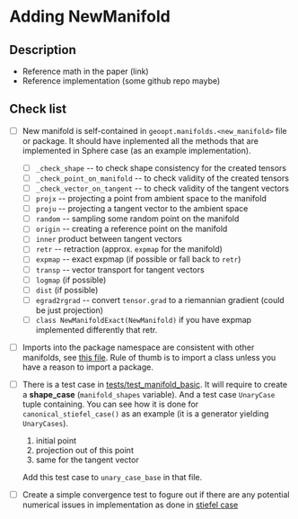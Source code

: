 # Adding NewManifold

## Description

* Reference math in the paper (link)
* Reference implementation (some github repo maybe)

## Check list

- [ ] New manifold is self-contained in `geoopt.manifolds.<new_manifold>` file or package. It should have inplemented all the methods that are implemented in Sphere case (as an example implementation).
    - [ ] `_check_shape` -- to check shape consistency for the created tensors
    - [ ] `_check_point_on_manifold` -- to check validity of the created tensors
    - [ ] `_check_vector_on_tangent` -- to check validity of the tangent vectors
    - [ ] `projx` -- projecting a point from ambient space to the manifold 
    - [ ] `proju` -- projecting a tangent vector to the ambient space
    - [ ] `random` -- sampling some random point on the manifold
    - [ ] `origin` -- creating a reference point on the manifold
    - [ ] `inner` product between tangent vectors
    - [ ] `retr` -- retraction (approx. `expmap` for the manifold)
    - [ ] `expmap` -- exact expmap (if possible or fall back to `retr`)
    - [ ] `transp` -- vector transport for tangent vectors
    - [ ] `logmap` (if possible)
    - [ ] `dist` (if possible)
    - [ ] `egrad2rgrad` -- convert `tensor.grad` to a riemannian gradient (could be just projection)
    - [ ] `class NewManifoldExact(NewManifold)` if you have expmap implemented differently that retr.

- [ ] Imports into the package namespace are consistent with other manifolds, see [this file](https://github.com/geoopt/geoopt/blob/master/geoopt/manifolds/__init__.py). Rule of thumb is to import a class unless you have a reason to import a package.
- [ ] There is a test case in [tests/test_manifold_basic](https://github.com/geoopt/geoopt/blob/master/tests/test_manifold_basic.py). It will require to create a **shape_case** (`manifold_shapes` variable). And a test case `UnaryCase` tuple containing. You can see how it is done for `canonical_stiefel_case()` as an example (it is a generator yielding `UnaryCases`).
    1. initial point
    2. projection out of this point
    3. same for the tangent vector
    
    Add this test case to `unary_case_base` in that file.

- [ ] Create a simple convergence test to fogure out if there are any potential numerical issues in implementation as done in [stiefel case](https://github.com/geoopt/geoopt/blob/master/tests/test_rsgd.py)

